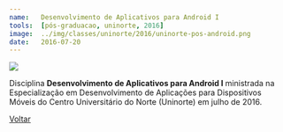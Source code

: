```yaml
---
name:  	Desenvolvimento de Aplicativos para Android I
tools: 	[pós-graduacao, uninorte, 2016]
image: 	../img/classes/uninorte/2016/uninorte-pos-android.png
date: 	2016-07-20
---
```


![](../img/classes/uninorte/2016/uninorte-pos-android.png)

Disciplina **Desenvolvimento de Aplicativos para Android I** ministrada na Especialização em Desenvolvimento de Aplicações para Dispositivos Móveis do Centro Universitário do Norte (Uninorte) em julho de 2016.

<p class="text-center">
	<a class="btn btn-outline-primary mt-1" href="{{ site.baseurl }}/classes/">Voltar</a>
</p>